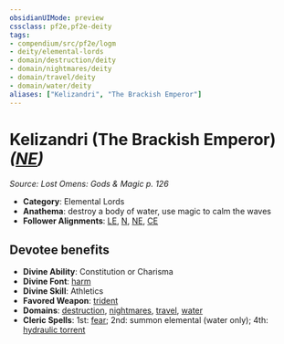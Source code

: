 ```yaml
---
obsidianUIMode: preview
cssclass: pf2e,pf2e-deity
tags:
- compendium/src/pf2e/logm
- deity/elemental-lords
- domain/destruction/deity
- domain/nightmares/deity
- domain/travel/deity
- domain/water/deity
aliases: ["Kelizandri", "The Brackish Emperor"]
---
```

# Kelizandri (The Brackish Emperor) *([NE](rules/traits/ne-b1.md "Neutral Evil Alignment Trait"))*  
*Source: Lost Omens: Gods & Magic p. 126*  

- **Category**: Elemental Lords
- **Anathema**: destroy a body of water, use magic to calm the waves
- **Follower Alignments**: [LE](rules/traits/le-b1.md "Lawful Evil Alignment Trait"), [N](rules/traits/n-b1.md "Neutral Alignment Trait"), [NE](rules/traits/ne-b1.md "Neutral Evil Alignment Trait"), [CE](rules/traits/ce-b1.md "Chaotic Evil Alignment Trait")

## Devotee benefits

- **Divine Ability**: Constitution or Charisma
- **Divine Font**: [harm](harm.md)
- **Divine Skill**: Athletics
- **Favored Weapon**: [trident](trident.md)
- **Domains**: [destruction](Reference/Compendium/Setting/domains.md#Destruction), [nightmares](Reference/Compendium/Setting/domains.md#Nightmares), [travel](Reference/Compendium/Setting/domains.md#Travel), [water](Reference/Compendium/Setting/domains.md#Water)
- **Cleric Spells**: 1st: [fear](Reference/Compendium/Spells/fear.md); 2nd: summon elemental (water only); 4th: [hydraulic torrent](hydraulic-torrent.md)